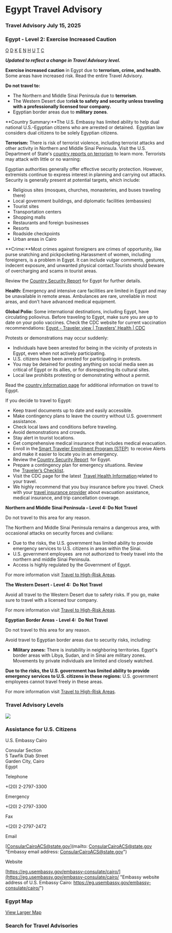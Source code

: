 # Egypt Travel Advisory

### Travel Advisory July 15, 2025

### Egypt - Level 2: Exercise Increased Caution

[O](javascript:void(0); "Tool Tip: Other")
[D](javascript:void(0); "Tool Tip: Wrongful Detention")
[K](javascript:void(0); "Tool Tip: Kidnap and Hostage")
[E](javascript:void(0); "Tool Tip: Event")
[N](javascript:void(0); "Tool Tip: Disaster")
[H](javascript:void(0); "Tool Tip: Health")
[U](javascript:void(0); "Tool Tip: Civil Unrest")
[T](javascript:void(0); "Tool Tip: Terrorism")
[C](javascript:void(0); "Tool Tip: Crimes")

***Updated to reflect a change in Travel Advisory level.***

**Exercise increased caution** in Egypt due to **terrorism, crime, and health.** Some areas have increased risk. Read the entire Travel Advisory.

**Do not travel to:**

* The Northern and Middle Sinai Peninsula due to **terrorism**.
* The Western Desert due to**risk to safety and security unless traveling with a professionally licensed tour company.**
* Egyptian border areas due to **military zones**.

**Country Summary:**The U.S. Embassy has limited ability to help dual national U.S.-Egyptian citizens who are arrested or detained.  Egyptian law considers dual citizens to be solely Egyptian citizens.

**Terrorism:** There is risk of terrorist violence, including terrorist attacks and other activity in Northern and Middle Sinai Peninsula. Visit the U.S. Department of State's [country reports on terrorism](https://www.state.gov/country-reports-on-terrorism/) to learn more. Terrorists may attack with little or no warning:

Egyptian authorities generally offer effective security protection. However, extremists continue to express interest in planning and carrying out attacks. Security is generally present at potential targets, which include:

* Religious sites (mosques, churches, monasteries, and buses traveling there)
* Local government buildings, and diplomatic facilities (embassies)
* Tourist sites
* Transportation centers
* Shopping malls
* Restaurants and foreign businesses
* Resorts
* Roadside checkpoints
* Urban areas in Cairo

**Crime:**Most crimes against foreigners are crimes of opportunity, like purse snatching and pickpocketing.Harassment of women, including foreigners, is a problem in Egypt. It can include vulgar comments, gestures, indecent exposure, and unwanted physical contact.Tourists should beware of overcharging and scams in tourist areas.

Review the [Country Security Report](https://www.osac.gov/Content/Report/f9535564-b44b-40f6-971b-1c31033d9a55) for Egypt for further details.

**Health:** Emergency and intensive care facilities are limited in Egypt and may be unavailable in remote areas. Ambulances are rare, unreliable in most areas, and don’t have advanced medical equipment.

**Global Polio:** Some international destinations, including Egypt, have circulating poliovirus. Before traveling to Egypt, make sure you are up to date on your polio vaccines. Check the CDC website for current vaccination recommendations: [Egypt - Traveler view | Travelers' Health | CDC](https://wwwnc.cdc.gov/travel/destinations/traveler/none/egypt)

Protests or demonstrations may occur suddenly:

* Individuals have been arrested for being in the vicinity of protests in Egypt, even when not actively participating.
* U.S. citizens have been arrested for participating in protests.
* You may be detained for posting anything on social media seen as critical of Egypt or its allies, or for disrespecting its cultural sites.
* Local law prohibits protesting or demonstrating without a permit.

Read the [country information page](https://travel.state.gov/content/travel/en/international-travel/International-Travel-Country-Information-Pages/Egypt.html) for additional information on travel to Egypt.

If you decide to travel to Egypt:

* Keep travel documents up to date and easily accessible.
* Make contingency plans to leave the country without U.S. government assistance.
* Check local laws and conditions before traveling.
* Avoid demonstrations and crowds.
* Stay alert in tourist locations.
* Get comprehensive medical insurance that includes medical evacuation.
* Enroll in the [Smart Traveler Enrollment Program (STEP)](https://step.state.gov/)  to receive Alerts and make it easier to locate you in an emergency.
* Review the [Country Security Report](https://www.osac.gov/Content/Browse/Report?subContentTypes=Country%20Security%20Report)  for Egypt.
* Prepare a contingency plan for emergency situations. Review the  [Traveler’s Checklist](https://travel.state.gov/content/passports/en/go/checklist.html).
* Visit the CDC page for the latest  [Travel Health Information](https://wwwnc.cdc.gov/travel/destinations/list) related to your travel.
* We highly recommend that you buy insurance before you travel. Check with your [travel insurance provider](https://travel.state.gov/content/travel/en/international-travel/before-you-go/your-health-abroad/Insurance_Coverage_Overseas.html) about evacuation assistance, medical insurance, and trip cancellation coverage.

**Northern and Middle Sinai Peninsula – Level 4: Do Not Travel**  
  
Do not travel to this area for any reason.

The Northern and Middle Sinai Peninsula remains a dangerous area, with occasional attacks on security forces and civilians:

* Due to the risks, the U.S. government has limited ability to provide emergency services to U.S. citizens in areas within the Sinai.
* U.S. government employees  are not authorized to freely travel into the northern and middle Sinai Peninsula.
* Access is highly regulated by the Government of Egypt.

For more information visit [Travel to High-Risk Areas](https://travel.state.gov/content/passports/en/go/TraveltoHighRiskAreas.html).

**The Western Desert - Level 4:  Do Not Travel**

Avoid all travel to the Western Desert due to safety risks. If you go, make sure to travel with a licensed tour company.

For more information visit [Travel to High-Risk Areas](https://travel.state.gov/content/passports/en/go/TraveltoHighRiskAreas.html).

**Egyptian Border Areas - Level 4:  Do Not Travel**

Do not travel to this area for any reason.

Avoid travel to Egyptian border areas due to security risks, including:

* **Military zones:** There is instability in neighboring territories. Egypt's border areas with Libya, Sudan, and in Sinai are military zones. Movements by private individuals are limited and closely watched.

**Due to the risks, the U.S. government has limited ability to provide emergency services to U.S. citizens in these regions:** U.S. government employees cannot travel freely in these areas.

For more information visit [Travel to High-Risk Areas](https://travel.state.gov/content/passports/en/go/TraveltoHighRiskAreas.html).

### Travel Advisory Levels

[![](/content/dam/NEWTravelAssets/images/travel-levelv2.svg)](/content/travel/en/international-travel/before-you-go/about-our-new-products.html "Travel Advisory Levels")

### Assistance for U.S. Citizens

U.S. Embassy Cairo

Consular Section  
5 Tawfik Diab Street  
Garden City, Cairo  
Egypt

Telephone

+(20) 2-2797-3300

Emergency

+(20) 2-2797-3300

Fax

+(20) 2-2797-2472

Email

[ConsularCairoACS@state.gov](mailto: ConsularCairoACS@state.gov "Embassy email address: ConsularCairoACS@state.gov")

Website

[https://eg.usembassy.gov/embassy-consulate/cairo/](https://eg.usembassy.gov/embassy-consulate/cairo/ "Embassy website address of U.S. Embassy Cairo: https://eg.usembassy.gov/embassy-consulate/cairo/")

### Egypt Map

[View Larger Map](https://travelmaps.state.gov/TSGMap/?extent=16.547362208,21.202220563,43.143723728,33.554327221 "Map of Egypt")



### Search for Travel Advisories